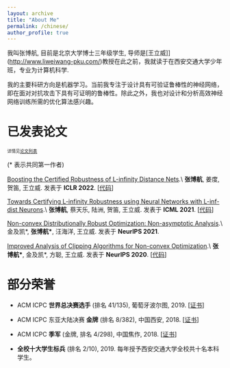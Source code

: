 ```yaml
---
layout: archive
title: "About Me"
permalink: /chinese/
author_profile: true
---
```


我叫张博航, 目前是北京大学博士三年级学生, 导师是[王立威]](http://www.liweiwang-pku.com/)教授在此之前，我就读于在西安交通大学少年班，专业为计算机科学.

我的主要科研方向是机器学习。当前我专注于设计具有可验证鲁棒性的神经网络，即在面对对抗攻击下具有可证明的鲁棒性。除此之外，我也对设计和分析高效神经网络训练所需的优化算法感兴趣。


已发表论文
======
<font size="1">详情见[论文列表](/publications/)</font> 

(\* 表示共同第一作者)

[Boosting the Certified Robustness of L-infinity Distance Nets](https://arxiv.org/abs/2110.06850).\\
**张博航**, 姜度, 贺笛, 王立威. 发表于 **ICLR 2022**. \[[代码](https://github.com/zbh2047/L_inf-dist-net-v2)\]

[Towards Certifying L-infinity Robustness using Neural Networks with L-inf-dist Neurons](https://arxiv.org/abs/2110.06850).\\
**张博航**, 蔡天乐, 陆洲, 贺笛, 王立威. 发表于 **ICML 2021**. \[[代码](https://github.com/zbh2047/L_inf-dist-net)\]

[Non-convex Distributionally Robust Optimization: Non-asymptotic Analysis](https://arxiv.org/abs/2110.12459).\\
金及凯\*, **张博航\***, 汪海洋, 王立威. 发表于 **NeurIPS 2021**.

[Improved Analysis of Clipping Algorithms for Non-convex Optimization](https://arxiv.org/abs/2010.02519).\\
**张博航\***, 金及凯\*, 方聪, 王立威. 发表于 **NeurIPS 2020**. \[[代码](https://github.com/zbh2047/clipping-algorithms)\]

部分荣誉
======

- ACM ICPC **世界总决赛选手** (排名 41/135), 葡萄牙波尔图, 2019. \[[证书](/files/WorldFinalCertificate.pdf)\]

- ACM ICPC 东亚大陆决赛 **金牌** (排名 8/382), 中国西安, 2018. \[[证书](/files/ECFinalCertificate.pdf)\]

- ACM ICPC **季军** (金牌, 排名 4/298), 中国焦作, 2018. \[[证书](/files/JiaozuoCertificate)\]

- **全校十大学生标兵** (排名 2/10), 2019. 每年授予西安交通大学全校共十名本科学生。

